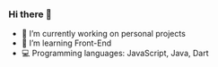 ### Hi there 👋


- 🔭 I’m currently working on personal projects
- 🌱 I’m learning Front-End
- 💻 Programming languages: JavaScript, Java, Dart
